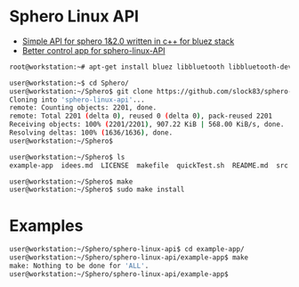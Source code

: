 # Sphero Linux API

- [Simple API for sphero 1&2.0 written in c++ for bluez stack](https://github.com/slock83/sphero-linux-api)
- [Better control app for sphero-linux-API](https://github.com/slock83/sphero-command-app)

```sh
root@workstation:~# apt-get install bluez libbluetooth libbluetooth-dev git libreadline6-dev libncurses5 libncurses5-dev```
```

```sh
user@workstation:~$ cd Sphero/
user@workstation:~/Sphero$ git clone https://github.com/slock83/sphero-linux-api.git
Cloning into 'sphero-linux-api'...
remote: Counting objects: 2201, done.
remote: Total 2201 (delta 0), reused 0 (delta 0), pack-reused 2201
Receiving objects: 100% (2201/2201), 907.22 KiB | 568.00 KiB/s, done.
Resolving deltas: 100% (1636/1636), done.
user@workstation:~/Sphero$ 
```

```sh
user@workstation:~/Sphero$ ls
example-app  idees.md  LICENSE  makefile  quickTest.sh  README.md  src
```

```sh
user@workstation:~/Sphero$ make
user@workstation:~/Sphero$ sudo make install
```

# Examples

```sh
user@workstation:~/Sphero/sphero-linux-api$ cd example-app/
user@workstation:~/Sphero/sphero-linux-api/example-app$ make
make: Nothing to be done for 'ALL'.
user@workstation:~/Sphero/sphero-linux-api/example-app$ 
```